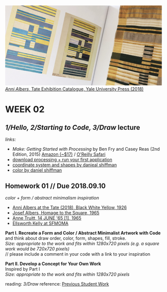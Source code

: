 
![](https://github.com/johnbcarpenter/USC_IML288_IMAGES/blob/master/REF/ANNI_ALBERS_YALE2018.jpg)  
[_Anni Albers_, Tate Exhibition Catalogue, Yale University Press (2018)](https://yalebooks.yale.edu/book/9780300237252/anni-albers)

# WEEK 02

## _1/Hello, 2/Starting to Code, 3/Draw_ lecture
_links:_
- _Make: Getting Started with Processing_ by Ben Fry and Casey Reas (2nd Edition, 2015) [Amazon (~$17)](http://www.amazon.com/dp/1457187086) / [O'Reilly Safari](http://shop.oreilly.com/product/0636920031406.do)  
- [download processing + run your first application](https://processing.org/tutorials/gettingstarted/)  
- [coordinate system and shapes by danieal shiffman](https://www.processing.org/tutorials/drawing)  
- [color by daniel shiffman](https://www.processing.org/tutorials/color)  

## Homework 01 // Due 2018.09.10
_color + form / abstract minimalism inspiration_  
- [Anni Albers at the Tate (2018), Black White Yellow, 1926](https://www.tate.org.uk/whats-on/tate-modern/exhibition/anni-albers)
- [Josef Albers, Homage to the Square, 1965](http://www.albersfoundation.org/art/josef-albers/paintings/homages-to-the-square/index/)  
- [Anne Truitt, 14 JUNE '65 [1], 1965](https://www.matthewmarks.com/new-york/exhibitions/2015-09-11_anne-truitt-in-japan/works-in-exhibition/)  
- [Ellsworth Kelly at SFMOMA](https://www.sfmoma.org/artist/Ellsworth_Kelly)

**Part I. Recreate a Form and Color / Abstract Minimalist Artwork with Code**  
and think about draw order, color, form, shapes, fill, stroke.    
_Size: appropriate to the work and fits within 1280x720 pixels (e.g. a square work would be 720x720 pixels)_  
// please include a comment in your code with a link to your inspiration

**Part II. Develop a Concept for Your Own Work**  
Inspired by Part I  
_Size: appropriate to the work and fits within 1280x720 pixels_  

reading: _3/Draw_ 
reference: [Previous Student Work](https://github.com/johnbcarpenter/USC_IML288/blob/master/HOMEWORK.md)
